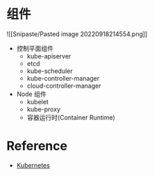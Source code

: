 # 组件
![[Snipaste/Pasted image 20220918214554.png]]
- 控制平面组件
	- kube-apiserver
	- etcd
	- kube-scheduler
	- kube-controller-manager
	- cloud-controller-manager
- Node 组件
	- kubelet
	- kube-proxy
	- 容器运行时(Container Runtime)


# Reference
- [Kubernetes](https://kubernetes.io/zh-cn/docs/concepts/overview/components/)